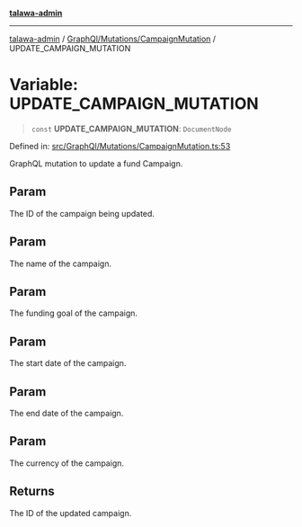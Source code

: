 [**talawa-admin**](../../../../README.md)

***

[talawa-admin](../../../../README.md) / [GraphQl/Mutations/CampaignMutation](../README.md) / UPDATE\_CAMPAIGN\_MUTATION

# Variable: UPDATE\_CAMPAIGN\_MUTATION

> `const` **UPDATE\_CAMPAIGN\_MUTATION**: `DocumentNode`

Defined in: [src/GraphQl/Mutations/CampaignMutation.ts:53](https://github.com/gautam-divyanshu/talawa-admin/blob/9fef64ff9fb30eb3195cc9100606d8b7a89bca79/src/GraphQl/Mutations/CampaignMutation.ts#L53)

GraphQL mutation to update a fund Campaign.

## Param

The ID of the campaign being updated.

## Param

The name of the campaign.

## Param

The funding goal of the campaign.

## Param

The start date of the campaign.

## Param

The end date of the campaign.

## Param

The currency of the campaign.

## Returns

The ID of the updated campaign.
